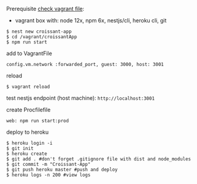 Prerequisite [check vagrant file](vagrant.md):
* vagrant box with: node 12x, npm 6x, nestjs/cli, heroku cli, git

```
$ nest new croissant-app
$ cd /vagrant/croissantApp
$ npm run start
```

add to VagrantFile

```
config.vm.network :forwarded_port, guest: 3000, host: 3001
```

reload

```
$ vagrant reload
```

test nestjs endpoint (host machine): ```http://localhost:3001```

create Procfilefile

```
web: npm run start:prod
```

deploy to heroku

```
$ heroku login -i
$ git init
$ heroku create
$ git add . #don't forget .gitignore file with dist and node_modules
$ git commit -m "Croissant-App"
$ git push heroku master #push and deploy
$ heroku logs -n 200 #view logs

```
